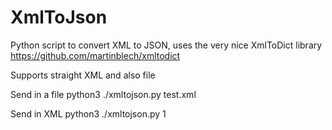 # XmlToJson
Python script to convert XML to JSON, uses the very nice XmlToDict library https://github.com/martinblech/xmltodict 

Supports straight XML and also file

Send in a file
python3 ./xmltojson.py test.xml


Send in XML
python3 ./xmltojson.py <xml><test>1</test></xml>

